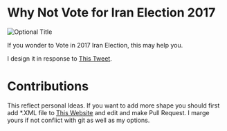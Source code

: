 # Why Not Vote for Iran Election 2017

![](/Why%20Not%20Vote.png?raw=true "Optional Title")

If you wonder to Vote in 2017 Iran Election, this may help you.

I design it in response to [This Tweet](https://twitter.com/hamedbd/status/858364754578079744).

# Contributions

This reflect personal Ideas. If you want to add more shape you should first add *.XML file to [This Website](https://draw.io) and
edit and make Pull Request. I marge yours if not conflict with git as well as my options.
